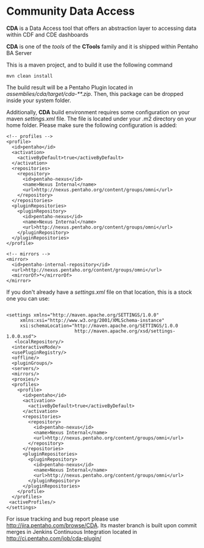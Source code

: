 # Community Data Access

**CDA** is a Data Access tool that offers an abstraction layer to accessing data within CDF and CDE dashboards

**CDA** is one of the _tools_ of the **CTools** family and it is shipped within Pentaho BA Server

This is a maven project, and to build it use the following command
```
mvn clean install
```
The build result will be a Pentaho Plugin located in *assemblies/cda/target/cda-**.zip*. Then, this package can be dropped inside your system folder.

Additionally, **CDA** build environment requires some configuration on your maven *settings.xml* file.
The file is located under your .m2 directory on your home folder. Please make sure the following configuration is added:
```
<!-- profiles -->
<profile>
  <id>pentaho</id>
  <activation>
    <activeByDefault>true</activeByDefault>
  </activation>
  <repositories>
    <repository>
      <id>pentaho-nexus</id>
      <name>Nexus Internal</name>
      <url>http://nexus.pentaho.org/content/groups/omni</url>
    </repository>
  </repositories>
  <pluginRepositories>
    <pluginRepository>
      <id>pentaho-nexus</id>
      <name>Nexus Internal</name>
      <url>http://nexus.pentaho.org/content/groups/omni</url>
    </pluginRepository>
  </pluginRepositories>
</profile>

<!-- mirrors -->
<mirror>
  <id>pentaho-internal-repository</id>
  <url>http://nexus.pentaho.org/content/groups/omni</url>
  <mirrorOf>*</mirrorOf>
</mirror>
```

If you don't already have a *settings.xml* file on that location, this is a stock one you can use:
```

<settings xmlns="http://maven.apache.org/SETTINGS/1.0.0"
     xmlns:xsi="http://www.w3.org/2001/XMLSchema-instance"
     xsi:schemaLocation="http://maven.apache.org/SETTINGS/1.0.0
                         http://maven.apache.org/xsd/settings-1.0.0.xsd">
   <localRepository/>
  <interactiveMode/>
  <usePluginRegistry/>
  <offline/>
  <pluginGroups/>
  <servers/>
  <mirrors/>
  <proxies/>
  <profiles>
    <profile>
      <id>pentaho</id>
      <activation>
        <activeByDefault>true</activeByDefault>
      </activation>
      <repositories>
        <repository>
          <id>pentaho-nexus</id>
          <name>Nexus Internal</name>
          <url>http://nexus.pentaho.org/content/groups/omni</url>
        </repository>
      </repositories>
      <pluginRepositories>
        <pluginRepository>
          <id>pentaho-nexus</id>
          <name>Nexus Internal</name>
          <url>http://nexus.pentaho.org/content/groups/omni</url>
        </pluginRepository>
      </pluginRepositories>
    </profile>
  </profiles>
 <activeProfiles/>
</settings>
```

For issue tracking and bug report please use http://jira.pentaho.com/browse/CDA. Its master branch is built upon commit merges in Jenkins Continuous Integration located in http://ci.pentaho.com/job/cda-plugin/
